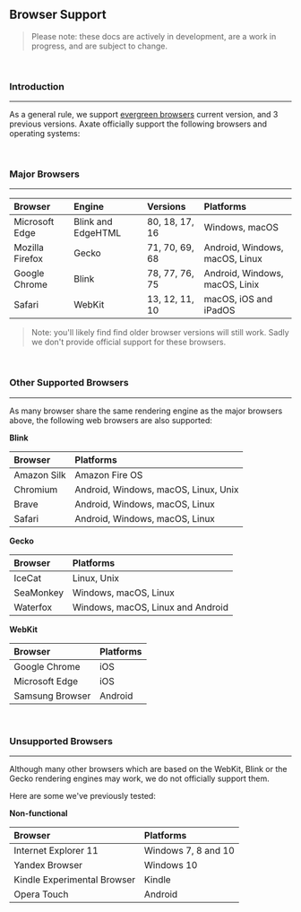 ## Browser Support

> Please note: these docs are actively in development, are a work in progress, and are subject to change. 

&nbsp;


### Introduction  
---

As a general rule, we support [evergreen browsers](https://www.techopedia.com/definition/31094/evergreen-browser) current version, and 3 previous versions. 
Axate officially support the following browsers and operating systems:

&nbsp;


### Major Browsers
---

| Browser         | Engine             | Versions       | Platforms                      |
|:----------------|:-------------------|:---------------|:-------------------------------|
| Microsoft Edge  | Blink and EdgeHTML | 80, 18, 17, 16 | Windows, macOS                 |
| Mozilla Firefox | Gecko              | 71, 70, 69, 68 | Android, Windows, macOS, Linux |
| Google Chrome   | Blink              | 78, 77, 76, 75 | Android, Windows, macOS, Linix |
| Safari          | WebKit             | 13, 12, 11, 10 | macOS, iOS and iPadOS          |

> Note: you'll likely find find older browser versions will still work. Sadly we don't provide official support for these browsers.

&nbsp;


### Other Supported Browsers
---

As many browser share the same rendering engine as the major browsers above, the following web browsers are also supported:


**Blink**  

| Browser                     | Platforms                            |
|:----------------------------|:-------------------------------------|
| Amazon Silk                 | Amazon Fire OS                       |
| Chromium                    | Android, Windows, macOS, Linux, Unix |
| Brave                       | Android, Windows, macOS, Linux       |
| Safari                      | Android, Windows, macOS, Linux       |


**Gecko**

| Browser                     | Platforms                            |
|:----------------------------|:-------------------------------------|
| IceCat                      | Linux, Unix                          | 
| SeaMonkey                   | Windows, macOS, Linux                | 
| Waterfox                    | Windows, macOS, Linux and Android    |


**WebKit**

| Browser                     | Platforms                            |
|:----------------------------|:-------------------------------------|
| Google Chrome               | iOS                                  |
| Microsoft Edge              | iOS                                  |
| Samsung Browser             | Android                              |

&nbsp;


### Unsupported Browsers

---


Although many other browsers which are based on the WebKit, Blink or the Gecko rendering engines may work, we do not officially support them. 

Here are some we've previously tested: 


**Non-functional**

| Browser                     | Platforms                            |
|:----------------------------|:-------------------------------------|
| Internet Explorer 11        | Windows 7, 8 and 10                  |
| Yandex Browser              | Windows 10                           |
| Kindle Experimental Browser | Kindle                               |
| Opera Touch                 | Android                              |

